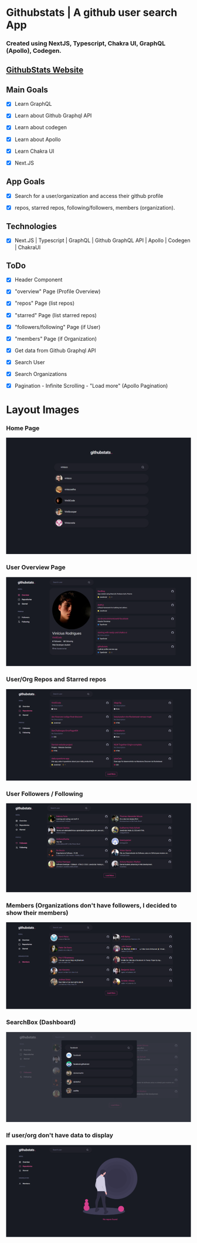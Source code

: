 # Githubstats | A github user search App
### Created using NextJS, Typescript, Chakra UI, GraphQL (Apollo), Codegen.
## [GithubStats Website](https://githubstats-seven.vercel.app/)


## Main Goals

- [x] Learn GraphQL

- [x] Learn about Github Graphql API

- [x] Learn about codegen

- [x] Learn about Apollo

- [x] Learn Chakra UI

- [x] Next.JS

  

## App Goals

- [x] Search for a user/organization and access their github profile

- [x] repos, starred repos, following/followers, members (organization).

## Technologies

- [x] Next.JS | Typescript | GraphQL | Github GraphQL API | Apollo | Codegen | ChakraUI

## ToDo
- [x] Header Component
- [x] "overview" Page (Profile Overview) 
- [x] "repos" Page (list repos)
- [x] "starred" Page (list starred repos)
- [x] "followers/following" Page (if User)
- [x] "members" Page (if Organization)
- [x] Get data from Github Graphql API
- [x] Search User
- [x] Search Organizations
- [x] Pagination - Infinite Scrolling - "Load more" (Apollo Pagination)


# Layout Images
### Home Page
![home page](https://github.com/ViniSCode/githubstats/blob/main/public/assets/home.png?raw=true)
### User  Overview Page
![overview page](https://github.com/ViniSCode/githubstats/blob/main/public/assets/overview.png?raw=true)
### User/Org Repos and Starred repos
![repos page](https://github.com/ViniSCode/githubstats/blob/main/public/assets/repos.png?raw=true)
### User Followers / Following
![followers/following page](https://github.com/ViniSCode/githubstats/blob/main/public/assets/followers.png?raw=true)
### Members (Organizations don't have followers, I decided to show their members)
![members page](https://github.com/ViniSCode/githubstats/blob/main/public/assets/organization_members.png?raw=true)
### SearchBox (Dashboard)
![enter image description here](https://github.com/ViniSCode/githubstats/blob/main/public/assets/searchbox.png?raw=true)
### If user/org don't have data to display
![enter image description here](https://github.com/ViniSCode/githubstats/blob/main/public/assets/no_items_page.png?raw=true)